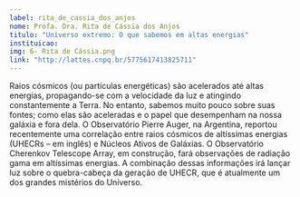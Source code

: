 ```yaml
---
label: rita_de_cassia_dos_anjos
nome: Profa. Dra. Rita de Cássia dos Anjos
titulo: "Universo extremo: O que sabemos em altas energias"
instituicao:
img: 6- Rita de Cássia.png
link: "http://lattes.cnpq.br/5775617413825711"
---
```


Raios cósmicos (ou partículas energéticas) são acelerados até altas energias, propagando-se com a velocidade da luz e atingindo constantemente a Terra.
No entanto, sabemos muito pouco sobre suas fontes; como elas são aceleradas e o papel que desempenham na nossa galáxia e fora dela. O Observatório Pierre Auger, na Argentina, 
reportou recentemente uma correlação entre raios cósmicos de altíssimas energias (UHECRs – em inglês) e Núcleos Ativos de Galáxias. O Observatório Cherenkov Telescope Array, 
em construção, fará observações de radiação gama em altíssimas energias. A combinação dessas informações irá lançar luz sobre o quebra-cabeça da geração de UHECR, que é 
atualmente um dos grandes mistérios do Universo.
